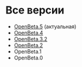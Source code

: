 # Все версии

- [OpenBeta.5](a_corebook/index.md) (актуальная)
- [OpenBeta.4](a_corebook_ob4/index.md)
- [OpenBeta.3.2](a_corebook_ob3_2/index.md)
- [OpenBeta.2](a_corebook_ob2/index.md)
- OpenBeta.1
- OpenBeta.0
